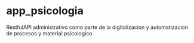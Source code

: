 # app_psicologia
RestfulAPI administrativo como parte de la digitalizacion y automatizacion de procesos y material psicologico

